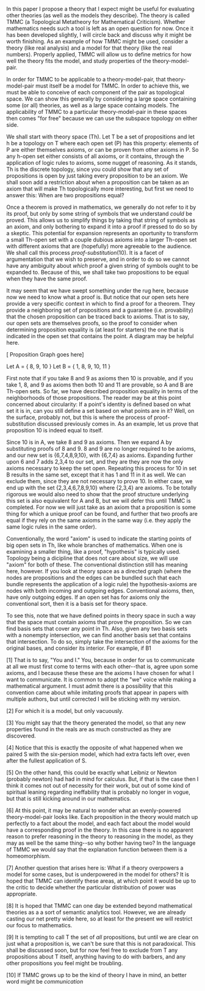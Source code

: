 In this paper I propose a theory that I expect might be useful for evaluating other theories (as well as the models they describe). The theory is called TMMC (a Topological Metatheory for Mathematical Criticism). Whether mathematics needs such a tool is left as an open question for now.  Once it has been developed slightly, I will circle back and discuss why it might be worth finishing.  As an example of how TMMC might be used, consider a theory (like real analysis) and a model for that theory (like the real numbers).  Properly applied, TMMC will allow us to define metrics for how well the theory fits the model, and study properties of the theory-model-pair.

In order for TMMC to be applicable to a theory-model-pair, that theory-model-pair must itself be a model for TMMC.  In order to achieve this, we must be able to conceive of each component of the pair as topological space.  We can show this generally by considering a large space containing some (or all) theories, as well as a large space containg models.  The applicability of TMMC to a particular theory-model-pair in these spaces then comes "for free" because we can use the subspace topology on either side.

We shall start with theory space (Th).  Let T be a set of propositions and let h be a topology on T where each open set (P) has this property: elements of P are either themselves axioms, or can be proven from other axioms in P.  So any h-open set either consists of all axioms, or it contains, through the application of logic rules to axioms, some nugget of reasoning.  As it stands, Th is the discrete topology, since you could show that any set of propositions is open by just taking every proposition to be an axiom.  We shall soon add a restriction about when a proposition can be taken as an axiom that will make Th topologically more interesting, but first we need to answer this:  When are two propositions equal?

Once a theorem is proved in mathematics, we generally do not refer to it by its proof, but only by some string of symbols that we understand *could* be proved.  This allows us to simplify things by taking that string of symbols as an axiom, and only bothering to expand it into a proof if pressed to do so by a skeptic.  This potential for expansion represents an oportunity to transform a small Th-open set with a couple dubious axioms into a larger Th-open set with different axioms that are (hopefully) more agreeable to the audience.  We shall call this process *proof-substitution*(10). It is a facet of argumentation that we wish to preserve, and in order to do so we cannot have any ambiguity about *which* proof a given string of symbols ought to be expanded to.  Because of this, we shall take two propositions to be equal when they have the same proof.

It may seem that we have swept something under the rug here, because now we need to know what a proof is.  But notice that our open sets here provide a very specific context in which to find a proof for a theorem.  They provide a neighboring set of propositions and a guarantee (i.e. provability) that the chosen proposition can be traced back to axioms.  That is to say, our open sets are themselves proofs, so the proof to consider when determining proposition equality is (at least for starters) the one that is indicated in the open set that contains the point.  A diagram may be helpful here.

[ Proposition Graph goes here]

Let A = { 8, 9, 10 }
Let B = { 1, 8, 9, 10, 11 }

First note that if you take 8 and 9 as axioms then 10 is provable, and if you take 1, 8, and 9 as axioms then both 10 and 11 are provable, so A and B are Th-open sets.  So far, we have described proposition equality in terms of the neighborhoods of those propositions.  The reader may be at this point concerned about circularity: If a point's identity is defined based on what set it is in, can you still define a set based on what points are in it?  Well, on the surface, probably not, but this is where the process of proof-substitution discussed previously comes in.  As an example, let us prove that proposition 10 is indeed equal to itself.

Since 10 is in A, we take 8 and 9 as axioms.  Then we expand A by substituting proofs of 8 and 9.  8 and 9 are no longer required to be axioms, and our new set is {6,7,4,8,9,10}, with {6,7,4} as axioms.  Expanding further upon 6 and 7 adds 2,3,4 to our set, and they are they are now the only axioms necessary to keep the set open.  Repeating this process for 10 in set B results in the same set, except that it has 1 and 11 in it as well.  We can exclude them, since they are not necessary to prove 10.  In either case, we end up with the set {2,3,4,6,7,8,9,10} where {2,3,4} are axioms.  To be totally rigorous we would also need to show that the proof structure underlying this set is also equivalent for A and B, but we will defer this until TMMC is completed.  For now we will just take as an axiom that a proposition is some thing for which a unique proof can be found, and further that two proofs are equal if they rely on the same axioms in the same way (i.e. they apply the same logic rules in the same order).

Conventionally, the word "axiom" is used to indicate the starting points of big open sets in Th, like whole branches of mathematics.  When one is examining a smaller thing, like a proof, "hypothesis" is typically used.  Topology being a dicipline that does not care about size, we will use "axiom" for both of these.  The conventional distinction still has meaning here, however.  If you look at theory space as a directed graph (where the nodes are propositions and the edges can be bundled such that each bundle represents the application of a logic rule) the hypothesis-axioms are nodes with both incoming and outgoing edges.  Conventional axioms, then, have only outgoing edges.  If an open set has for axioms only the conventional sort, then it is a basis set for theory space.

To see this, note that we have defined points in theory space in such a way that the space must contain axioms that prove the proposition.  So we can find basis sets that cover any point in Th. Also, given any two basis sets with a nonempty intersection, we can find another basis set that contains that intersection.  To do so, simply take the intersection of the axioms for the original bases, and consider its interior.  For example, if B1 






[1] That is to say, "You and I."  You, because in order for us to communicate at all we must first come to terms with each other--that is, agree upon some axioms, and I because these these are the axioms I have chosen for what I want to communicate.  It is common to adopt the "we" voice while making a mathematical argument.  I must admit there is a possibility that this convention came about while imitating proofs that appear in papers with multiple authors, but until corrected I will be sticking with my version.

[2] For which it is a model, but only vacuously.

[3] You might say that the theory generated the model, so that any new properties found in the reals are as much constructed as they are discovered.

[4] Notice that this is exactly the opposite of what happened when we paired S with the six-persion model, which had extra facts left over, even after the fullest application of S.

[5] On the other hand, this could be exactly what Leibniz or Newton (probably newton) had had in mind for calculus.  But, if that is the case then I think it comes not out of necessity for their work, but out of some kind of spiritual leaning regarding ineffability that is probably no longer in vogue, but that is still kicking around in our mathematics.

[6] At this point, it may be natural to wonder what an evenly-powered theory-model-pair looks like.  Each proposition in the theory would match up perfectly to a fact about the model, and each fact about the model would have a corresponding proof in the theory.  In this case there is no apparent reason to prefer reasoning in the theory to reasoning in the model, as they may as well be the same thing--so why bother having two?  In the language of TMMC we would say that the explanation function between them is a homeomorphism.

[7] Another question that arises here is: What if a theory overpowers a model for some cases, but is underpowered in the model for others?  It is hoped that TMMC can identify these areas, at which point it would be up to the critic to decide whether the particular distribution of power was appropriate.

[8] It is hoped that TMMC can one day be extended beyond mathematical theories as a a sort of semantic analytics tool.  However, we are already casting our net pretty wide here, so at least for the present we will restrict our focus to mathematics.

[9] It is tempting to call T the set of *all* propositions, but until we are clear on just what a proposition is, we can't be sure that this is not paradoxical.  This shall be discussed soon, but for now feel free to exclude from T any propositions about T itself, anything having to do with barbers, and any other propositions you feel might be troubling.

[10] If TMMC grows up to be the kind of theory I have in mind, an better word might be *communication*
